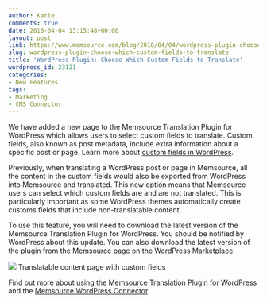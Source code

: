 ```yaml
---
author: Katie
comments: true
date: 2018-04-04 13:15:48+00:00
layout: post
link: https://www.memsource.com/blog/2018/04/04/wordpress-plugin-choose-which-custom-fields-to-translate/
slug: wordpress-plugin-choose-which-custom-fields-to-translate
title: 'WordPress Plugin: Choose Which Custom Fields to Translate'
wordpress_id: 23121
categories:
- New Features
tags:
- Marketing
- CMS Connector
---
```


We have added a new page to the Memsource Translation Plugin for WordPress which allows users to select custom fields to translate. Custom fields, also known as post metadata, include extra information about a specific post or page. Learn more about [custom fields in WordPress](https://codex.wordpress.org/Using_Custom_Fields).


Previously, when translating a WordPress post or page in Memsource, all the content in the custom fields would also be exported from WordPress into Memsource and translated. This new option means that Memsource users can select which custom fields are and are not translated. This is particularly important as some WordPress themes automatically create customs fields that include non-translatable content.


To use this feature, you will need to download the latest version of the Memsource Translation Plugin for WordPress. You should be notified by WordPress about this update. You can also download the latest version of the plugin from the [Memsource page](https://wordpress.org/plugins/memsource-connector/) on the WordPress Marketplace.




[![](https://www.memsource.com/wp-content/uploads/2018/04/WordPress_Translatable-Content-e1522832018605.png)](https://www.memsource.com/wp-content/uploads/2018/04/WordPress_Translatable-Content.png) Translatable content page with custom fields



Find out more about using the [Memsource Translation Plugin for WordPress](https://help.memsource.com/hc/en-us/articles/360001156791) and the [Memsource WordPress Connector](https://help.memsource.com/hc/en-us/articles/115003948452-Connectors#WordPress_1).




